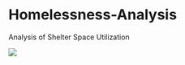 # Homelessness-Analysis
Analysis of Shelter Space Utilization

<div class='tableauPlaceholder' id='viz1689282242779' style='position: relative'><noscript><a href='#'><img alt=' ' src='https:&#47;&#47;public.tableau.com&#47;static&#47;images&#47;Al&#47;AlbertaOpenGovernmentdataonemergencyshelteroccupancy&#47;Sheet4&#47;1_rss.png' style='border: none' /></a></noscript><object class='tableauViz'  style='display:none;'><param name='host_url' value='https%3A%2F%2Fpublic.tableau.com%2F' /> <param name='embed_code_version' value='3' /> <param name='site_root' value='' /><param name='name' value='AlbertaOpenGovernmentdataonemergencyshelteroccupancy&#47;Sheet4' /><param name='tabs' value='yes' /><param name='toolbar' value='yes' /><param name='static_image' value='https:&#47;&#47;public.tableau.com&#47;static&#47;images&#47;Al&#47;AlbertaOpenGovernmentdataonemergencyshelteroccupancy&#47;Sheet4&#47;1.png' /> <param name='animate_transition' value='yes' /><param name='display_static_image' value='yes' /><param name='display_spinner' value='yes' /><param name='display_overlay' value='yes' /><param name='display_count' value='yes' /><param name='language' value='en-US' /></object></div>
